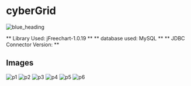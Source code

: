 # cyberGrid
![blue_heading](https://github.com/atharva20-coder/cyberGrid/assets/69634375/525b0508-60f1-48d6-8f93-40e26f5151b6)

** Library Used: jFreechart-1.0.19 **
** database used: MySQL **
** JDBC Connector Version: ** 

## Images

![p1](https://github.com/atharva20-coder/cyberGrid/assets/69634375/5242963f-185b-43f1-a327-4f6b36c4da5d)
![p2](https://github.com/atharva20-coder/cyberGrid/assets/69634375/27d316f2-1ab0-420a-bc78-0d9ecb335ddb)
![p3](https://github.com/atharva20-coder/cyberGrid/assets/69634375/a88585e9-82b7-4f61-8197-355455105aea)
![p4](https://github.com/atharva20-coder/cyberGrid/assets/69634375/fc4c28ee-6fbb-4663-8ec6-313a4ac842da)
![p5](https://github.com/atharva20-coder/cyberGrid/assets/69634375/dc3dce40-7ae0-4474-a2cb-bd3ff00e8c3d)
![p6](https://github.com/atharva20-coder/cyberGrid/assets/69634375/64af53af-b0c7-41e4-a6ff-bfde3a69fc2f)
